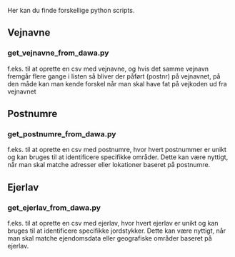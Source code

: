 Her kan du finde forskellige python scripts.

## Vejnavne
### get_vejnavne_from_dawa.py
f.eks. til at oprette en csv med vejnavne, og hvis det samme vejnavn fremgår flere gange i listen så bliver der påført (postnr) på vejnavnet, på den måde kan man kende forskel når man skal have fat på vejkoden ud fra vejnavnet

## Postnumre
### get_postnumre_from_dawa.py
f.eks. til at oprette en csv med postnumre, hvor hvert postnummer er unikt og kan bruges til at identificere specifikke områder. Dette kan være nyttigt, når man skal matche adresser eller lokationer baseret på postnumre.

## Ejerlav
### get_ejerlav_from_dawa.py
f.eks. til at oprette en csv med ejerlav, hvor hvert ejerlav er unikt og kan bruges til at identificere specifikke jordstykker. Dette kan være nyttigt, når man skal matche ejendomsdata eller geografiske områder baseret på ejerlav.